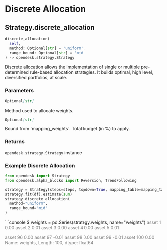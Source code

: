 # Discrete Allocation

## Strategy.discrete_allocation

```python
discrete_allocation(
  self, 
  method: Optional[str] = 'uniform', 
  range_bound: Optional[str] = 'mid'
) ‑> opendesk.strategy.Strategy
```

Discrete allocation allows the implementation of single or multiple pre-determined rule-based allocation strategies. It builds optimal, high level, diversified portfolios, at scale. 

### Parameters

``` markdown title="method"
Optional[str]
```
<div class="result" markdown>
Method used to allocate weights.
</div>

``` markdown title="range_bound"
Optional[str]
```
<div class="result" markdown>
Bound from `mapping_weights`. Total budget (in %) to apply.
</div>

### Returns

`opendesk.strategy.Strategy` instance

### Example Discrete Allocation

```python
from opendesk import Strategy
from opendesk.alpha_blocks import Reversion, TrendFollowing

strategy = Strategy(steps=steps, topdown=True, mapping_table=mapping_table)
strategy.fit(df).estimate(sum)
strategy.discrete_allocation(
  method="uniform", 
  range_bound="mid"
)
```

<div class="termy">
  ```console
  $ weights = pd.Series(strategy.weights, name="weights")
  <span style="color: grey;">asset 1      0.00
  asset 2      0.01
  asset 3      0.00
  asset 4      0.00
  asset 5      0.01

  asset 96     0.00
  asset 97    -0.01
  asset 98     0.00
  asset 99    -0.01
  asset 100    0.00
  Name: weights, Length: 100, dtype: float64
  </span>
  ```